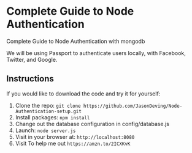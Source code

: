 # Complete Guide to Node Authentication

Complete Guide to Node Authentication with mongodb

We will be using Passport to authenticate users locally, with Facebook, Twitter, and Google.

## Instructions

If you would like to download the code and try it for yourself:

1. Clone the repo: `git clone https://github.com/JasonDeving/Node-Authentication-setup.git`
2. Install packages: `npm install`
3. Change out the database configuration in config/database.js
4. Launch: `node server.js`
5. Visit in your browser at: `http://localhost:8080`
6. Visit To help me out `https://amzn.to/2ICXKvK`



